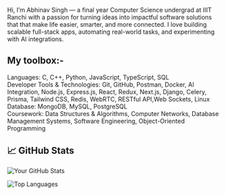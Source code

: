 Hi, I’m Abhinav Singh — a final year Computer Science undergrad at IIIT Ranchi with a passion for turning ideas into impactful software solutions that that make life easier, smarter, and more connected. I love building scalable full-stack apps, automating real-world tasks, and experimenting with AI integrations.


## My toolbox:-
Languages: C, C++, Python, JavaScript, TypeScript, SQL  
Developer Tools & Technologies: Git, GitHub, Postman, Docker, AI Integration, Node.js, Express.js, React, Redux,
Next.js, Django, Celery, Prisma, Tailwind CSS, Redis, WebRTC, RESTful API,Web Sockets, Linux  
Database: MongoDB, MySQL, PostgreSQL  
Coursework: Data Structures & Algorithms, Computer Networks, Database Management Systems, Software Engineering,
Object-Oriented Programming  

## 📈 GitHub Stats

![Your GitHub Stats](https://github-readme-stats.vercel.app/api?username=abhinav3021&show_icons=true&theme=radical)

![Top Languages](https://github-readme-stats.vercel.app/api/top-langs/?username=abhinav3021&layout=compact&theme=radical)


<!--
**Abhinav3021/abhinav3021** is a ✨ _special_ ✨ repository because its `README.md` (this file) appears on your GitHub profile.

Here are some ideas to get you started:

- 🔭 I’m currently working on ...
- 🌱 I’m currently learning system design HLD and LLD
- 👯 I’m looking to collaborate on ...
- 🤔 I’m looking for help with ...
- 💬 Ask me about 
- 📫 How to reach me: ...
- 😄 Pronouns: ...
- ⚡ Fun fact: ...
-->
